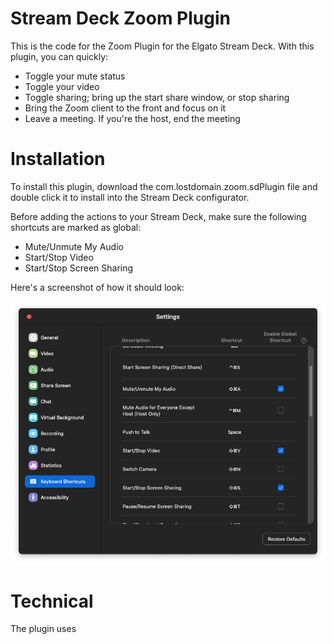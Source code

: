# Stream Deck Zoom Plugin

This is the code for the Zoom Plugin for the Elgato Stream Deck. With this plugin, you can quickly:

* Toggle your mute status
* Toggle your video 
* Toggle sharing; bring up the start share window, or stop sharing
* Bring the Zoom client to the front and focus on it
* Leave a meeting. If you're the host, end the meeting



# Installation

To install this plugin, download the com.lostdomain.zoom.sdPlugin file and double click it to install into the Stream Deck configurator. 

Before adding the actions to your Stream Deck, make sure the following shortcuts are marked as global:

* Mute/Unmute My Audio
* Start/Stop Video
* Start/Stop Screen Sharing

Here's a screenshot of how it should look:

![Zoom Shortcuts](doc/setup-zoom-shortcuts.png)

# Technical

The plugin uses